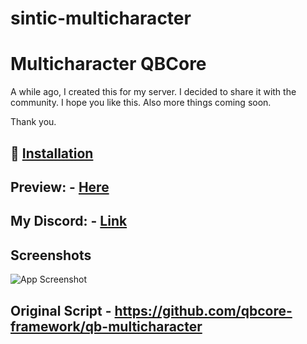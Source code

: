 # sintic-multicharacter

# Multicharacter QBCore

A while ago, I created this for my server. I decided to share it with the community. I hope you like this. Also more things coming soon. 

Thank you.


## 🔗  [Installation](https://sintic-store.gitbook.io/sintic-store/free-scripts/multicharacter)



    

## Preview: -  [Here](https://discord.gg/zKjXYuXUKP)

## My Discord: - [Link](https://discord.gg/zKjXYuXUKP)
## Screenshots

![App Screenshot](https://media.discordapp.net/attachments/1006211275707138098/1175419160478621726/2023-11-18_15-14-07_-_frame_at_1m24s.jpg)


## Original Script - https://github.com/qbcore-framework/qb-multicharacter